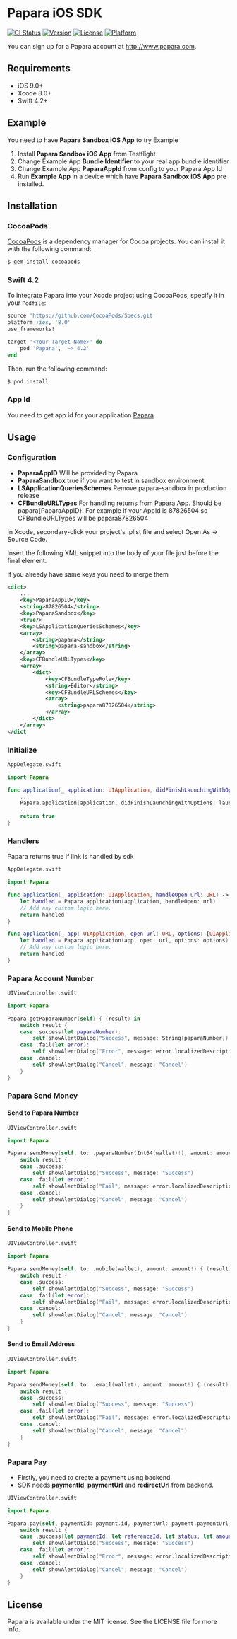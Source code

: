 # Papara iOS SDK

[![CI Status](http://img.shields.io/travis/paparateam/papara-ios.svg?style=flat)](https://travis-ci.org/paparateam/papara-ios)
[![Version](https://img.shields.io/cocoapods/v/Papara.svg?style=flat)](http://cocoapods.org/pods/Papara)
[![License](https://img.shields.io/cocoapods/l/Papara.svg?style=flat)](http://cocoapods.org/pods/Papara)
[![Platform](https://img.shields.io/cocoapods/p/Papara.svg?style=flat)](http://cocoapods.org/pods/Papara)

You can sign up for a Papara account at http://www.papara.com.

## Requirements

- iOS 9.0+
- Xcode 8.0+
- Swift 4.2+

## Example

You need to have **Papara Sandbox iOS App** to try Example

1. Install **Papara Sandbox iOS App** from Testflight 
2. Change Example App **Bundle Identifier** to your real app bundle identifier
3. Change Example App **PaparaAppId** from config to your Papara App Id
4. Run **Example App** in a device which have **Papara Sandbox iOS App** pre installed.

## Installation

### CocoaPods
[CocoaPods](http://cocoapods.org) is a dependency manager for Cocoa projects. You can install it with the following command:

```bash
$ gem install cocoapods
```

### Swift 4.2

To integrate Papara into your Xcode project using CocoaPods, specify it in your `Podfile`:

```ruby
source 'https://github.com/CocoaPods/Specs.git'
platform :ios, '8.0'
use_frameworks!

target '<Your Target Name>' do
    pod 'Papara', '~> 4.2'
end
```

Then, run the following command:

```bash
$ pod install
```

### 

### App Id

You need to get app id for your application [Papara](http://www.papara.com)

## Usage

### Configuration

* **PaparaAppID** Will be provided by Papara
* **PaparaSandbox** true if you want to test in sandbox environment
* **LSApplicationQueriesSchemes** Remove papara-sandbox in production release
* **CFBundleURLTypes** For handling returns from Papara App. Should be papara{PaparaAppID}. For example if your AppId is 87826504 so CFBundleURLTypes will be papara87826504


In Xcode, secondary-click your project's .plist file and select Open As -> Source Code.

Insert the following XML snippet into the body of your file just before the final </dict> element.

If you already have same keys you need to merge them

```xml
<dict>
	...
	<key>PaparaAppID</key>
	<string>87826504</string>
	<key>PaparaSandbox</key>
	<true/>
	<key>LSApplicationQueriesSchemes</key>
	<array>
		<string>papara</string>
		<string>papara-sandbox</string>
	</array>
	<key>CFBundleURLTypes</key>
	<array>
		<dict>
			<key>CFBundleTypeRole</key>
			<string>Editor</string>
			<key>CFBundleURLSchemes</key>
			<array>
				<string>papara87826504</string>
			</array>
		</dict>
	</array>
</dict
```

### Initialize

```swift
AppDelegate.swift

import Papara

func application(_ application: UIApplication, didFinishLaunchingWithOptions launchOptions: [UIApplicationLaunchOptionsKey: Any]?) -> Bool {
	...
    Papara.application(application, didFinishLaunchingWithOptions: launchOptions)
    ...
    return true
}

```

### Handlers

Papara returns true if link is handled by sdk

```swift
AppDelegate.swift

import Papara

func application(_ application: UIApplication, handleOpen url: URL) -> Bool {
    let handled = Papara.application(application, handleOpen: url)
    // Add any custom logic here.
    return handled
}

func application(_ app: UIApplication, open url: URL, options: [UIApplication.OpenURLOptionsKey : Any]) -> Bool {
    let handled = Papara.application(app, open: url, options: options)
    // Add any custom logic here.
    return handled
}
```

### Papara Account Number

```swift
UIViewController.swift

import Papara

Papara.getPaparaNumber(self) { (result) in
    switch result {
    case .success(let paparaNumber):
        self.showAlertDialog("Success", message: String(paparaNumber))
    case .fail(let error):
        self.showAlertDialog("Error", message: error.localizedDescription)
    case .cancel:
        self.showAlertDialog("Cancel", message: "Cancel")
    }
}
```

### Papara Send Money

#### Send to Papara Number

```swift
UIViewController.swift

import Papara

Papara.sendMoney(self, to: .paparaNumber(Int64(wallet)!), amount: amount!) { (result) in
    switch result {
    case .success:
        self.showAlertDialog("Success", message: "Success")
    case .fail(let error):
        self.showAlertDialog("Fail", message: error.localizedDescription)
    case .cancel:
        self.showAlertDialog("Cancel", message: "Cancel")
    }
}
```

#### Send to Mobile Phone

```swift
UIViewController.swift

import Papara

Papara.sendMoney(self, to: .mobile(wallet), amount: amount!) { (result) in
    switch result {
    case .success:
        self.showAlertDialog("Success", message: "Success")
    case .fail(let error):
        self.showAlertDialog("Fail", message: error.localizedDescription)
    case .cancel:
        self.showAlertDialog("Cancel", message: "Cancel")
    }
}
```

#### Send to Email Address

```swift
UIViewController.swift

import Papara

Papara.sendMoney(self, to: .email(wallet), amount: amount!) { (result) in
    switch result {
    case .success:
        self.showAlertDialog("Success", message: "Success")
    case .fail(let error):
        self.showAlertDialog("Fail", message: error.localizedDescription)
    case .cancel:
        self.showAlertDialog("Cancel", message: "Cancel")
    }
}
```

### Papara Pay

* Firstly, you need to create a payment using backend.
* SDK needs **paymentId**, **paymentUrl** and **redirectUrl** from backend.

```swift
UIViewController.swift

import Papara

Papara.pay(self, paymentId: payment.id, paymentUrl: payment.paymentUrl, redirectUrl: payment.redirectUrl) { (result) in
    switch result {
    case .success(let paymentId, let referenceId, let status, let amount):
        self.showAlertDialog("Success", message: "Success")
    case .fail(let error):
        self.showAlertDialog("Error", message: error.localizedDescription)
    case .cancel:
        self.showAlertDialog("Cancel", message: "Cancel")
    }
}
```

## License

Papara is available under the MIT license. See the LICENSE file for more info.
